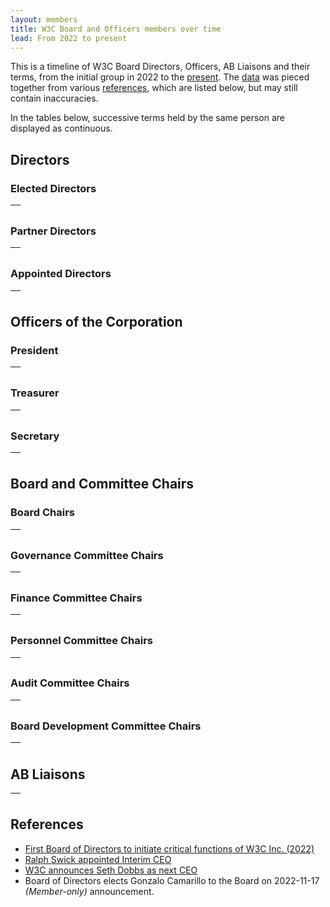 ```yaml
---
layout: members
title: W3C Board and Officers members over time
lead: From 2022 to present
---
```


This is a timeline of W3C Board Directors, Officers, AB Liaisons and their terms, from the initial group in 2022 to the [present](https://www.w3.org/groups/other/board/participants/).
The [data](members.json) was pieced together from various [references](#references), which are listed below, but may still contain inaccuracies.

In the tables below, successive terms held by the same person are displayed as continuous.

## Directors
### Elected Directors

<table class="ml" id="electedDirectors">
    <thead>
      <tr>
	<th></th>
      </tr>
    </thead>
  </table>

### Partner Directors

<table class="ml" id="partnerDirectors">
	<thead>
		<tr>
			<th></th>
		</tr>
	</thead>
</table>

### Appointed Directors

<table class="ml" id="appointedDirectors">
	<thead>
		<tr>
			<th></th>
		</tr>
	</thead>
</table>

## Officers of the Corporation

### President

<table class="ml" id="presidentOfficers">
	<thead>
		<tr>
			<th></th>
		</tr>
	</thead>
</table>

### Treasurer

<table class="ml" id="treasurerOfficers">
	<thead>
		<tr>
			<th></th>
		</tr>
	</thead>
</table>

### Secretary

<table class="ml" id="secretaryOfficers">
	<thead>
		<tr>
			<th></th>
		</tr>
	</thead>
</table>

## Board and Committee Chairs

### Board Chairs

<table class="ml" id="boardChair">
	<thead>
		<tr>
			<th></th>
		</tr>
	</thead>
</table>

### Governance Committee Chairs

<table class="ml" id="governanceCommittee">
	<thead>
		<tr>
			<th></th>
		</tr>
	</thead>
</table>

### Finance Committee Chairs

<table class="ml" id="financeCommittee">
	<thead>
		<tr>
			<th></th>
		</tr>
	</thead>
</table>

### Personnel Committee Chairs

<table class="ml" id="personnelCommittee">
	<thead>
		<tr>
			<th></th>
		</tr>
	</thead>
</table>

### Audit Committee Chairs

<table class="ml" id="auditCommittee">
	<thead>
		<tr>
			<th></th>
		</tr>
	</thead>
</table>

### Board Development Committee Chairs

<table class="ml" id="boardDevelopmentCommittee">
	<thead>
		<tr>
			<th></th>
		</tr>
	</thead>
</table>


## AB Liaisons

<table class="ml" id="liaisonsList">
	<thead>
		<tr>
			<th></th>
		</tr>
	</thead>
</table>

## References

- [First Board of Directors to initiate critical functions of W3C Inc. (2022)](https://www.w3.org/news/2022/first-board-of-directors-to-initiate-critical-functions-of-w3c-inc/)
- [Ralph Swick appointed Interim CEO](https://www.w3.org/news/2022/dr-jeffrey-jaffe-steps-down-as-w3c-ceo-ralph-swick-appointed-interim-ceo/)
- [W3C announces Seth Dobbs as next CEO](https://www.w3.org/news/2023/w3c-announces-seth-dobbs-as-ceo/)
- Board of Directors elects Gonzalo Camarillo to the Board on 2022-11-17 *(Member-only)* announcement.


<script src="../assets/members.js" type="module"></script>